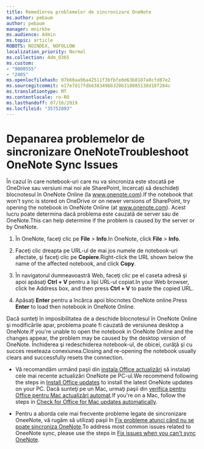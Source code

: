 ```yaml
---
title: Remedierea problemelor de sincronizare OneNote
ms.author: pebaum
author: pebaum
manager: mnirkhe
ms.audience: Admin
ms.topic: article
ROBOTS: NOINDEX, NOFOLLOW
localization_priority: Normal
ms.collection: Adm_O365
ms.custom:
- "9000555"
- "2405"
ms.openlocfilehash: 07b60aa96a42511f3bfbfe0d63b8107a0cfd87e2
ms.sourcegitcommit: e17e7d17fdb638349bb320b318085138d18f284c
ms.translationtype: MT
ms.contentlocale: ro-RO
ms.lasthandoff: 07/16/2019
ms.locfileid: "35752893"
---
```

# <a name="troubleshoot-onenote-sync-issues"></a><span data-ttu-id="c3513-102">Depanarea problemelor de sincronizare OneNote</span><span class="sxs-lookup"><span data-stu-id="c3513-102">Troubleshoot OneNote Sync Issues</span></span>

<span data-ttu-id="c3513-103">În cazul în care notebook-uri care nu va sincroniza este stocată pe OneDrive sau versiuni mai noi ale SharePoint, încercați să deschideți blocnotesul în OneNote Online (la www.onenote.com).</span><span class="sxs-lookup"><span data-stu-id="c3513-103">If the notebook that won't sync is stored on OneDrive or on newer versions of SharePoint, try opening the notebook in OneNote Online (at www.onenote.com).</span></span> <span data-ttu-id="c3513-104">Acest lucru poate determina dacă problema este cauzată de server sau de OneNote.</span><span class="sxs-lookup"><span data-stu-id="c3513-104">This can help determine if the problem is caused by the server or by OneNote.</span></span>

1. <span data-ttu-id="c3513-105">În OneNote, faceţi clic pe **File** > **Info**.</span><span class="sxs-lookup"><span data-stu-id="c3513-105">In OneNote, click **File** > **Info**.</span></span>

2. <span data-ttu-id="c3513-106">Faceţi clic dreapta pe URL-ul de mai jos numele de notebook-uri afectate, şi faceţi clic pe **Copiere**.</span><span class="sxs-lookup"><span data-stu-id="c3513-106">Right-click the URL shown below the name of the affected notebook, and click **Copy**.</span></span>

3. <span data-ttu-id="c3513-107">În navigatorul dumneavoastră Web, faceţi clic pe el caseta adresă şi apoi apăsaţi **Ctrl + V** pentru a lipi URL-ul copiat.</span><span class="sxs-lookup"><span data-stu-id="c3513-107">In your Web browser, click he Address box, and then press **Ctrl + V** to paste the copied URL.</span></span>

4. <span data-ttu-id="c3513-108">Apăsaţi **Enter** pentru a încărca apoi blocnotes OneNote online.</span><span class="sxs-lookup"><span data-stu-id="c3513-108">Press **Enter** to load then notebook in OneNote Online.</span></span>

<span data-ttu-id="c3513-109">Dacă sunteţi în imposibilitatea de a deschide blocnotesul în OneNote Online şi modificările apar, problema poate fi cauzată de versiunea desktop a OneNote.</span><span class="sxs-lookup"><span data-stu-id="c3513-109">If you're unable to open the notebook in OneNote Online and the changes appear, the problem may be caused by the desktop version of OneNote.</span></span> <span data-ttu-id="c3513-110">Închiderea şi redeschiderea notebook-ul, de obicei, curăţă şi cu succes reseteaza conexiunea.</span><span class="sxs-lookup"><span data-stu-id="c3513-110">Closing and re-opening the notebook usually clears and successfully resets the connection.</span></span>

* <span data-ttu-id="c3513-111">Vă recomandăm urmând paşii din [instala Office actualizări](https://support.office.com/article/Install-Office-updates-2ab296f3-7f03-43a2-8e50-46de917611c5) să instalaţi cele mai recente actualizări OneNote pe PC-ul.</span><span class="sxs-lookup"><span data-stu-id="c3513-111">We recommend following the steps in [Install Office updates](https://support.office.com/article/Install-Office-updates-2ab296f3-7f03-43a2-8e50-46de917611c5) to install the latest OneNote updates on your PC.</span></span> <span data-ttu-id="c3513-112">Dacă sunteţi pe un Mac, urmaţi paşii din [verifica pentru Office pentru Mac actualizări automat](https://support.office.com/article/update-office-for-mac-automatically-bfd1e497-c24d-4754-92ab-910a4074d7c1).</span><span class="sxs-lookup"><span data-stu-id="c3513-112">If you're on a Mac, follow the steps in [Check for Office for Mac updates automatically](https://support.office.com/article/update-office-for-mac-automatically-bfd1e497-c24d-4754-92ab-910a4074d7c1).</span></span>

* <span data-ttu-id="c3513-113">Pentru a aborda cele mai frecvente probleme legate de sincronizare OneeNote, vă rugăm să utilizaţi paşii în [Fix probleme atunci când nu se poate sincroniza OneNote](https://support.office.com/article/Fix-issues-when-you-can-t-sync-OneNote-299495ef-66d1-448f-90c1-b785a6968d45).</span><span class="sxs-lookup"><span data-stu-id="c3513-113">To address most common issues related to OneeNote sync, please use the steps in [Fix issues when you can't sync OneNote](https://support.office.com/article/Fix-issues-when-you-can-t-sync-OneNote-299495ef-66d1-448f-90c1-b785a6968d45).</span></span>
